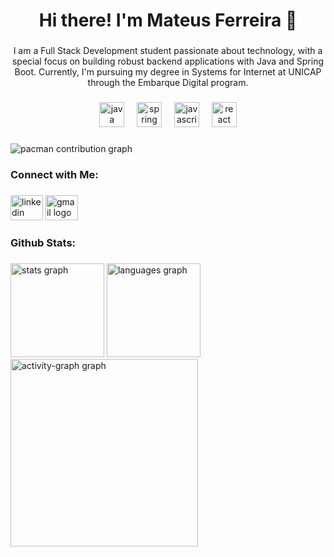 <h1 align="center">Hi there! I'm Mateus Ferreira 👋</h1>

###

<p align="center">I am a Full Stack Development student passionate about technology, with a special focus on building robust backend applications with Java and Spring Boot. Currently, I'm pursuing my degree in Systems for Internet at UNICAP through the Embarque Digital program.</p>

###

<div align="center">
  <img src="https://cdn.jsdelivr.net/gh/devicons/devicon/icons/java/java-original.svg" height="40" alt="java logo"  />
  <img width="12" />
  <img src="https://cdn.jsdelivr.net/gh/devicons/devicon/icons/spring/spring-original.svg" height="40" alt="spring logo"  />
  <img width="12" />
  <img src="https://cdn.jsdelivr.net/gh/devicons/devicon/icons/javascript/javascript-original.svg" height="40" alt="javascript logo"  />
  <img width="12" />
  <img src="https://cdn.jsdelivr.net/gh/devicons/devicon/icons/react/react-original.svg" height="40" alt="react logo"  />
</div>

###

<picture>
  <source media="(prefers-color-scheme: dark)" srcset="https://raw.githubusercontent.com/Mateus-F-Moura/Mateus-F-Moura/output/pacman-contribution-graph-dark.svg">
  <source media="(prefers-color-scheme: light)" srcset="https://raw.githubusercontent.com/Mateus-F-Moura/Mateus-F-Moura/output/pacman-contribution-graph.svg">
  <img alt="pacman contribution graph" src="https://raw.githubusercontent.com/Mateus-F-Moura/Mateus-F-Moura/output/pacman-contribution-graph.svg">
</picture>

###

<h3 align="left">Connect with Me:</h3>

###

<div align="left">
  <img src="https://raw.githubusercontent.com/maurodesouza/profile-readme-generator/master/src/assets/icons/social/linkedin/default.svg" width="52" height="40" alt="linkedin logo"  />
  <img src="https://raw.githubusercontent.com/maurodesouza/profile-readme-generator/master/src/assets/icons/social/gmail/default.svg" width="52" height="40" alt="gmail logo"  />
</div>

###

<h3 align="left">Github Stats:</h3>

###

<div align="left">
  <img src="https://github-readme-stats.vercel.app/api?username=Mateus-F-Moura&hide_title=false&hide_rank=false&show_icons=true&include_all_commits=true&count_private=true&disable_animations=false&theme=tokyonight&locale=en&hide_border=false&order=1" height="150" alt="stats graph"  />
  <img src="https://github-readme-stats.vercel.app/api/top-langs?username=Mateus-F-Moura&locale=en&hide_title=false&layout=compact&card_width=320&langs_count=5&theme=tokyonight&hide_border=false&order=2" height="150" alt="languages graph"  />
  <img src="https://github-readme-activity-graph.vercel.app/graph?username=Mateus-F-Moura&radius=16&theme=tokyo-night&area=true&order=5" height="300" alt="activity-graph graph"  />
</div>

###
